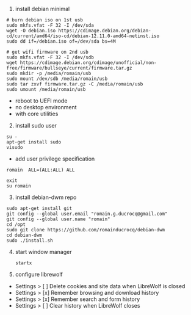 1. install debian minimal
  ```
  # burn debian iso on 1st usb
  sudo mkfs.vfat -F 32 -I /dev/sda
  wget -O debian.iso https://cdimage.debian.org/debian-cd/current/amd64/iso-cd/debian-12.11.0-amd64-netinst.iso
  sudo dd if=/debian.iso of=/dev/sda bs=4M

  # get wifi firmware on 2nd usb
  sudo mkfs.vfat -F 32 -I /dev/sdb
  wget https://cdimage.debian.org/cdimage/unofficial/non-free/firmware/bullseye/current/firmware.tar.gz
  sudo mkdir -p /media/romain/usb
  sudo mount /dev/sdb /media/romain/usb
  sudo tar zxvf firmware.tar.gz -C /media/romain/usb
  sudo umount /media/romain/usb  
  ```
  - reboot to UEFI mode
  - no desktop environment
  - with core utilities 

2. install sudo user
  ```
  su -
  apt-get install sudo
  visudo
  ```
  - add user privilege specification
  ```
  romain  ALL=(ALL:ALL) ALL
  ```
  ```
  exit
  su romain
  ```

3. install debian-dwm repo
  ```
  sudo apt-get install git
  git config --global user.email "romain.g.ducrocq@gmail.com"
  git config --global user.name "romain"
  cd /opt
  sudo git clone https://github.com/romainducrocq/debian-dwm
  cd debian-dwm
  sudo ./install.sh
  ```

4. start window manager
   ```
   startx
   ```

5. configure librewolf
  - Settings > [ ] Delete cookies and site data when LibreWolf is closed
  - Settings > [x] Remember browsing and download history
  - Settings > [x] Remember search and form history
  - Settings > [ ] Clear history when LibreWolf closes

